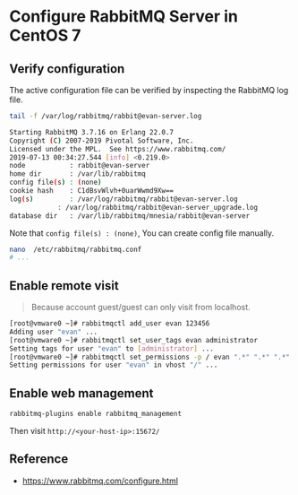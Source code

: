 # Configure RabbitMQ Server in CentOS 7

## Verify configuration
The active configuration file can be verified by inspecting the RabbitMQ log file.
```bash
tail -f /var/log/rabbitmq/rabbit@evan-server.log
```
```bash
Starting RabbitMQ 3.7.16 on Erlang 22.0.7
Copyright (C) 2007-2019 Pivotal Software, Inc.
Licensed under the MPL.  See https://www.rabbitmq.com/
2019-07-13 00:34:27.544 [info] <0.219.0> 
node           : rabbit@evan-server
home dir       : /var/lib/rabbitmq
config file(s) : (none)
cookie hash    : C1dBsvWlvh+0uarWwmd9Xw==
log(s)         : /var/log/rabbitmq/rabbit@evan-server.log
            : /var/log/rabbitmq/rabbit@evan-server_upgrade.log
database dir   : /var/lib/rabbitmq/mnesia/rabbit@evan-server
```
Note that `config file(s) : (none)`, You can create config file manually.
```bash
nano  /etc/rabbitmq/rabbitmq.conf
# ...
```

## Enable remote visit
> Because account guest/guest can only visit from localhost.
```bash
[root@vmware0 ~]# rabbitmqctl add_user evan 123456
Adding user "evan" ...
[root@vmware0 ~]# rabbitmqctl set_user_tags evan administrator
Setting tags for user "evan" to [administrator] ...
[root@vmware0 ~]# rabbitmqctl set_permissions -p / evan ".*" ".*" ".*"
Setting permissions for user "evan" in vhost "/" ...
```

## Enable web management
```bash
rabbitmq-plugins enable rabbitmq_management
```
Then visit ``http://<your-host-ip>:15672/``

## Reference
- https://www.rabbitmq.com/configure.html